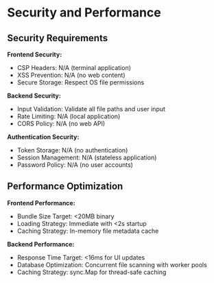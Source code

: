 # Security and Performance

## Security Requirements

**Frontend Security:**
- CSP Headers: N/A (terminal application)
- XSS Prevention: N/A (no web content)
- Secure Storage: Respect OS file permissions

**Backend Security:**
- Input Validation: Validate all file paths and user input
- Rate Limiting: N/A (local application)
- CORS Policy: N/A (no web API)

**Authentication Security:**
- Token Storage: N/A (no authentication)
- Session Management: N/A (stateless application)
- Password Policy: N/A (no user accounts)

## Performance Optimization

**Frontend Performance:**
- Bundle Size Target: <20MB binary
- Loading Strategy: Immediate with <2s startup
- Caching Strategy: In-memory file metadata cache

**Backend Performance:**
- Response Time Target: <16ms for UI updates
- Database Optimization: Concurrent file scanning with worker pools
- Caching Strategy: sync.Map for thread-safe caching
